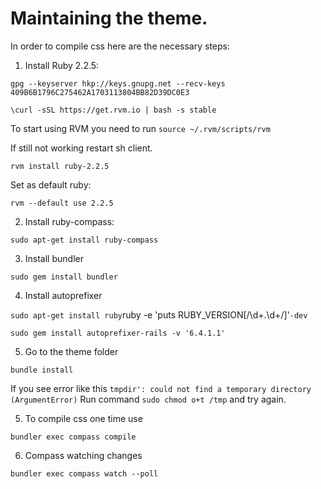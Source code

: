 # Maintaining the theme.

In order to compile css here are the necessary steps:

1. Install Ruby 2.2.5:

`gpg --keyserver hkp://keys.gnupg.net --recv-keys 409B6B1796C275462A1703113804BB82D39DC0E3`

`\curl -sSL https://get.rvm.io | bash -s stable`

To start using RVM you need to run 
`source ~/.rvm/scripts/rvm`

If still not working restart sh client.

`rvm install ruby-2.2.5`

Set as default ruby:

`rvm --default use 2.2.5`

2. Install ruby-compass:

`sudo apt-get install ruby-compass`

3. Install bundler
   
`sudo gem install bundler`

4. Install autoprefixer

`sudo apt-get install ruby`ruby -e 'puts RUBY_VERSION[/\d+\.\d+/]'`-dev`

`sudo gem install autoprefixer-rails -v '6.4.1.1'`

5. Go to the theme folder
   
`bundle install`
   
If you see error like this `tmpdir': could not find a temporary directory (ArgumentError)`
Run command `sudo chmod o+t /tmp` and try again.

5. To compile css one time use

`bundler exec compass compile`

6. Compass watching changes

`bundler exec compass watch --poll`
